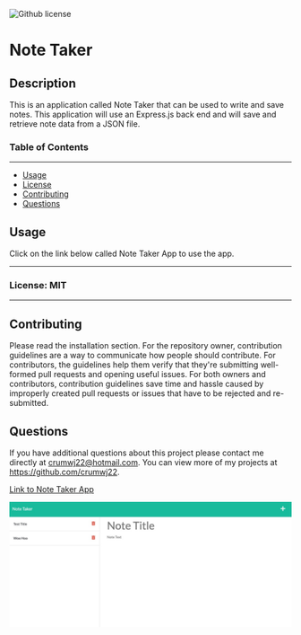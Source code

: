 ![Github license](https://img.shields.io/badge/license-MIT-blue.svg)

# Note Taker

## Description

This is an application called Note Taker that can be used to write and save notes. This application will use an Express.js back end and will save and retrieve note data from a JSON file.

### Table of Contents

---

- [Usage](#usage)
- [License](#license)
- [Contributing](#contributing)
- [Questions](#questions)

## Usage

Click on the link below called Note Taker App to use the app.

---

### License: MIT

---

## Contributing

Please read the installation section. For the repository owner, contribution guidelines are a way to communicate how people should contribute. For contributors, the guidelines help them verify that they're submitting well-formed pull requests and opening useful issues. For both owners and contributors, contribution guidelines save time and hassle caused by improperly created pull requests or issues that have to be rejected and re-submitted.

## Questions

If you have additional questions about this project please contact me directly at <crumwj22@hotmail.com>.
You can view more of my projects at <https://github.com/crumwj22>.

<a href="https://note-taker-jcrumley.herokuapp.com/">Link to Note Taker App</a>

<img src="./images/note-taker.png"/>
